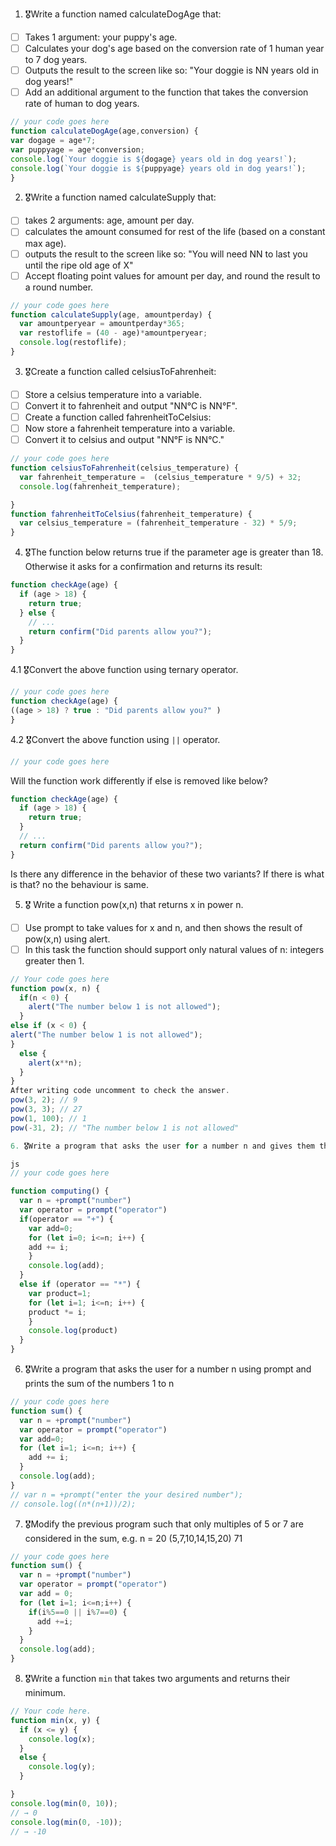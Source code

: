 1. 🎖Write a function named calculateDogAge that:
  * [ ] Takes 1 argument: your puppy's age.
  * [ ] Calculates your dog's age based on the conversion rate of 1 human year to 7 dog years.
  * [ ] Outputs the result to the screen like so: "Your doggie is NN years old in dog years!"
  * [ ] Add an additional argument to the function that takes the conversion rate of human to dog years.

```js
// your code goes here
function calculateDogAge(age,conversion) {
var dogage = age*7;
var puppyage = age*conversion;
console.log(`Your doggie is ${dogage} years old in dog years!`);
console.log(`Your doggie is ${puppyage} years old in dog years!`);
}


```
2. 🎖Write a function named calculateSupply that:
  * [ ] takes 2 arguments: age, amount per day.
  * [ ] calculates the amount consumed for rest of the life (based on a constant max age).
  * [ ] outputs the result to the screen like so: "You will need NN to last you until the ripe old age of X"
  * [ ] Accept floating point values for amount per day, and round the result to a round number.

```js
// your code goes here
function calculateSupply(age, amountperday) {
  var amountperyear = amountperday*365;
  var restoflife = (40 - age)*amountperyear;
  console.log(restoflife);
}
```
3. 🎖Create a function called celsiusToFahrenheit:
  * [ ] Store a celsius temperature into a variable.
  * [ ] Convert it to fahrenheit and output "NN°C is NN°F".
  * [ ] Create a function called fahrenheitToCelsius:
  * [ ] Now store a fahrenheit temperature into a variable.
  * [ ] Convert it to celsius and output "NN°F is NN°C."

```js
// your code goes here
function celsiusToFahrenheit(celsius_temperature) {
  var fahrenheit_temperature =  (celsius_temperature * 9/5) + 32;
  console.log(fahrenheit_temperature);

}
function fahrenheitToCelsius(fahrenheit_temperature) {
  var celsius_temperature = (fahrenheit_temperature - 32) * 5/9;
}

```
4. 🎖The function below returns true if the parameter age is greater than 18. Otherwise it asks for a confirmation and returns its result:

```js
function checkAge(age) {
  if (age > 18) {
    return true;
  } else {
    // ...
    return confirm("Did parents allow you?");
  }
}
```
  4.1 🎖Convert the above function using ternary operator.
  ```js
  // your code goes here
 function checkAge(age) {
  ((age > 18) ? true : "Did parents allow you?" )
}
  ```

  4.2 🎖Convert the above function using `||` operator.
  ```js
  // your code goes here
  ```
Will the function work differently if else is removed like below?

```js
function checkAge(age) {
  if (age > 18) {
    return true;
  }
  // ...
  return confirm("Did parents allow you?");
}
```
Is there any difference in the behavior of these two variants? If there is what is that?
no the behaviour is same.


5. 🎖 Write a function pow(x,n) that returns x in power n.

  * [ ] Use prompt to take values for x and n, and then shows the result of pow(x,n) using alert.
  * [ ] In this task the function should support only natural values of n: integers greater then 1.

```js
// Your code goes here
function pow(x, n) {
  if(n < 0) {
    alert("The number below 1 is not allowed");
  }
else if (x < 0) {
alert("The number below 1 is not allowed");
}
  else {
    alert(x**n);
  }
}
After writing code uncomment to check the answer.
pow(3, 2); // 9
pow(3, 3); // 27
pow(1, 100); // 1
pow(-31, 2); // "The number below 1 is not allowed"

6. 🎖Write a program that asks the user for a number n and gives them the possibility to choose between computing the sum and computing the product of 1,…,n. Return the result accordingly.

js
// your code goes here

function computing() {
  var n = +prompt("number")
  var operator = prompt("operator")
  if(operator == "+") {
    var add=0;
    for (let i=0; i<=n; i++) {
    add += i;
    }
    console.log(add);
  }
  else if (operator == "*") {
    var product=1;
    for (let i=1; i<=n; i++) {
    product *= i;
    }
    console.log(product)
  }
}


```
6. 🎖Write a program that asks the user for a number n using prompt and prints the sum of the numbers 1 to n

```js
// your code goes here
function sum() {
  var n = +prompt("number")
  var operator = prompt("operator")
  var add=0;
  for (let i=1; i<=n; i++) {
    add += i;
  }
  console.log(add);
}
// var n = +prompt("enter the your desired number");
// console.log((n*(n+1))/2);
```
7. 🎖Modify the previous program such that only multiples of 5 or 7 are considered in the sum, e.g. n = 20 (5,7,10,14,15,20) 71

```js
// your code goes here
function sum() {
  var n = +prompt("number")
  var operator = prompt("operator")
  var add = 0;
  for (let i=1; i<=n;i++) {
    if(i%5==0 || i%7==0) {
      add +=i;
    }
  }
  console.log(add);
}
```

8. 🎖Write a function `min` that takes two arguments and returns their minimum.

```js
// Your code here.
function min(x, y) {
  if (x <= y) {
    console.log(x);
  }
  else {
    console.log(y);
  }

}
console.log(min(0, 10));
// → 0
console.log(min(0, -10));
// → -10
```